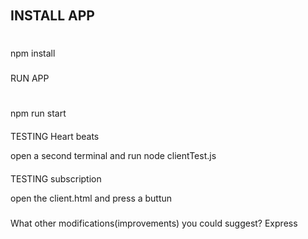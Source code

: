###### 
INSTALL APP 
-------------------------------
#
npm install 

#####
RUN APP 

#
npm run start 


####
TESTING Heart beats 

open a second terminal and run node clientTest.js 

####
TESTING subscription

open the client.html and press a buttun 

#####
What other modifications(improvements) you could suggest?
Express 